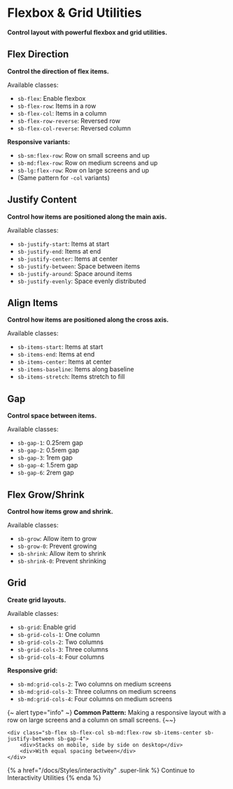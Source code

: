 # Flexbox & Grid Utilities

**Control layout with powerful flexbox and grid utilities.**

## Flex Direction

**Control the direction of flex items.**

Available classes:

- `sb-flex`: Enable flexbox
- `sb-flex-row`: Items in a row
- `sb-flex-col`: Items in a column
- `sb-flex-row-reverse`: Reversed row
- `sb-flex-col-reverse`: Reversed column

**Responsive variants:**

- `sb-sm:flex-row`: Row on small screens and up
- `sb-md:flex-row`: Row on medium screens and up
- `sb-lg:flex-row`: Row on large screens and up
- (Same pattern for `-col` variants)

## Justify Content

**Control how items are positioned along the main axis.**

Available classes:

- `sb-justify-start`: Items at start
- `sb-justify-end`: Items at end
- `sb-justify-center`: Items at center
- `sb-justify-between`: Space between items
- `sb-justify-around`: Space around items
- `sb-justify-evenly`: Space evenly distributed

## Align Items

**Control how items are positioned along the cross axis.**

Available classes:

- `sb-items-start`: Items at start
- `sb-items-end`: Items at end
- `sb-items-center`: Items at center
- `sb-items-baseline`: Items along baseline
- `sb-items-stretch`: Items stretch to fill

## Gap

**Control space between items.**

Available classes:

- `sb-gap-1`: 0.25rem gap
- `sb-gap-2`: 0.5rem gap
- `sb-gap-3`: 1rem gap
- `sb-gap-4`: 1.5rem gap
- `sb-gap-6`: 2rem gap

## Flex Grow/Shrink

**Control how items grow and shrink.**

Available classes:

- `sb-grow`: Allow item to grow
- `sb-grow-0`: Prevent growing
- `sb-shrink`: Allow item to shrink
- `sb-shrink-0`: Prevent shrinking

## Grid

**Create grid layouts.**

Available classes:

- `sb-grid`: Enable grid
- `sb-grid-cols-1`: One column
- `sb-grid-cols-2`: Two columns
- `sb-grid-cols-3`: Three columns
- `sb-grid-cols-4`: Four columns

**Responsive grid:**

- `sb-md:grid-cols-2`: Two columns on medium screens
- `sb-md:grid-cols-3`: Three columns on medium screens
- `sb-md:grid-cols-4`: Four columns on medium screens

{~ alert type="info" ~}
**Common Pattern:** Making a responsive layout with a row on large screens and a column on small screens.
{~~}

```django
<div class="sb-flex sb-flex-col sb-md:flex-row sb-items-center sb-justify-between sb-gap-4">
    <div>Stacks on mobile, side by side on desktop</div>
    <div>With equal spacing between</div>
</div>
```

{% a href="/docs/Styles/interactivity" .super-link %}
Continue to Interactivity Utilities
{% enda %}